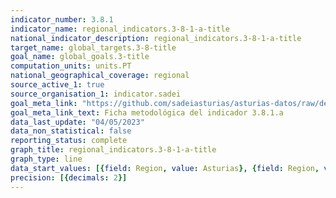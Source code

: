 ```yaml
---
indicator_number: 3.8.1
indicator_name: regional_indicators.3-8-1-a-title
national_indicator_description: regional_indicators.3-8-1-a-title
target_name: global_targets.3-8-title
goal_name: global_goals.3-title
computation_units: units.PT
national_geographical_coverage: regional
source_active_1: true
source_organisation_1: indicator.sadei
goal_meta_link: "https://github.com/sadeiasturias/asturias-datos/raw/develop/descargas/metodologia/3.8.1.a.pdf"
goal_meta_link_text: Ficha metodológica del indicador 3.8.1.a
data_last_update: "04/05/2023"
data_non_statistical: false
reporting_status: complete
graph_title: regional_indicators.3-8-1-a-title
graph_type: line
data_start_values: [{field: Region, value: Asturias}, {field: Region, value: España}]
precision: [{decimals: 2}]
---
```

